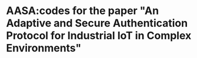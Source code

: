 # AASA:codes for the paper "An Adaptive and Secure Authentication Protocol for Industrial IoT in Complex Environments"
